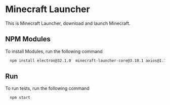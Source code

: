 
# Minecraft Launcher

This is Minecraft Launcher, download and launch Minecraft.


## NPM Modules

To install Modules, run the following command

```bash
  npm install electron@32.1.0  minecraft-launcher-core@3.18.1 axios@1.7.7
```


## Run

To run tests, run the following command

```bash
  npm start
```

